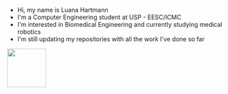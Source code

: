 - Hi, my name is Luana Hartmann
- I'm a Computer Engineering student at USP - EESC/ICMC
- I'm interested in Biomedical Engineering and currently studying medical robotics
- I'm still updating my repositories with all the work I've done so far

<div>
<a href="https://github.com/luana-hartmann">
<img loading="lazy" height="90em" src="https://github-readme-stats.vercel.app/api/top-langs/?username=luana-hartmann&layout=compact&langs_count=7&theme=transparent"/>
</div>
